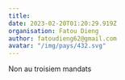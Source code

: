```yaml
---
title: 
date: 2023-02-20T01:20:29.919Z
organisation: Fatou Dieng 
author: fatoudieng62@gmail.com 
avatar: "/img/pays/432.svg"
---
```


Non au troisiem mandats 